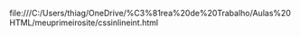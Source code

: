 
file:///C:/Users/thiag/OneDrive/%C3%81rea%20de%20Trabalho/Aulas%20HTML/meuprimeirosite/cssinlineint.html
